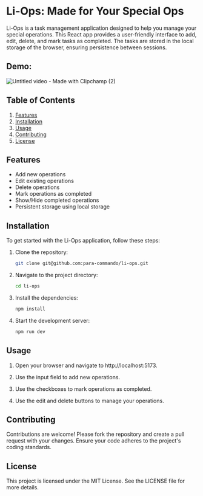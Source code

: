 # Li-Ops: Made for Your Special Ops

Li-Ops is a task management application designed to help you manage your special operations. This React app provides a user-friendly interface to add, edit, delete, and mark tasks as completed. The tasks are stored in the local storage of the browser, ensuring persistence between sessions.

## Demo:
![Untitled video - Made with Clipchamp (2)](https://github.com/para-commando/li-ops/assets/123434846/384865e2-5f26-42e5-aaf8-c5de618451f3)


## Table of Contents

1. [Features](#features)
2. [Installation](#installation)
3. [Usage](#usage)
4. [Contributing](#contributing)
5. [License](#license)

## Features

- Add new operations
- Edit existing operations
- Delete operations
- Mark operations as completed
- Show/Hide completed operations
- Persistent storage using local storage

## Installation

To get started with the Li-Ops application, follow these steps:

1. Clone the repository:
   ```bash
   git clone git@github.com:para-commando/li-ops.git

2. Navigate to the project directory:
   ```bash
   cd li-ops
3. Install the dependencies:
   ```bash
   npm install
4. Start the development server:
   ```bash
   npm run dev
## Usage
1. Open your browser and navigate to http://localhost:5173.

2. Use the input field to add new operations.

3. Use the checkboxes to mark operations as completed.

4. Use the edit and delete buttons to manage your operations.

## Contributing
Contributions are welcome! Please fork the repository and create a pull request with your changes. Ensure your code adheres to the project's coding standards.

## License
This project is licensed under the MIT License. See the LICENSE file for more details.
